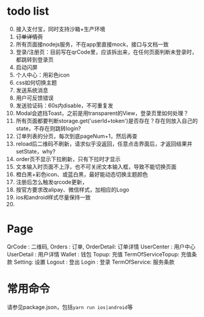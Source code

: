 # todo list

0. 接入支付宝，同时支持沙箱+生产环境
1. ~~订单详情页~~
2. 所有页面接nodejs服务，不在app里直接mock，接口与文档一致
3. 登录/注册页：目前写在qrCode里，应该拆出来，在任何页面判断未登录时，都跳转到登录页
4. 启动闪屏
5. 个人中心：用彩色icon
6. css如何切换主题
7. 发送系统消息
8. 用户可反馈错误
9. 发送验证码：60s内disable，不可重复发
10. Modal会遮挡Toast，之前是用transparent的View，登录页里如何处理？
11. 所有页面都要判断storage.get('userId+token')是否存在？存在则放入自己的state，不存在则跳转login?
12. 订单列表的分页，每次到底pageNum+1，然后再查
13. reload后二维码不刷新，请求似乎没返回，任意点击界面后，才返回结果并setState，why?
14. order页不显示下拉刷新，只有下拉时才显示
15. 文本输入时页面不上浮，也不可关闭文本输入框，导致不能切换页面
16. 橙白黑+彩色icon、或蓝白黑，最好能动态切换主题颜色
17. 注册后怎么触发qrcode更新，
18. 按官方要求改alipay、微信样式，加相应的Logo
19. ios和android样式尽量保持一致
20. 


# Page

QrCode : 二维码,
Orders : 订单,
  OrderDetail: 订单详情
UserCenter : 用户中心
  UserDetail : 用户详情
  Wallet : 钱包
  	Topup: 	充值
  		TermOfServiceTopup: 充值条款
  Setting: 设置
  Logout : 登出
Login : 登录
	TermOfService: 服务条款

# 常用命令

请参见package.json，包括`yarn run ios|android`等